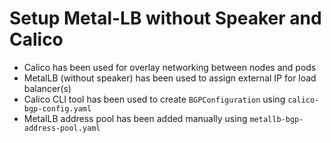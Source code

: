 # Setup Metal-LB without Speaker and Calico 
- Calico has been used for overlay networking between nodes and pods
- MetalLB (without speaker) has been used to assign external IP for load balancer(s)
- Calico CLI tool has been used to create `BGPConfiguration` using `calico-bgp-config.yaml`
- MetalLB address pool has been added manually using `metallb-bgp-address-pool.yaml`